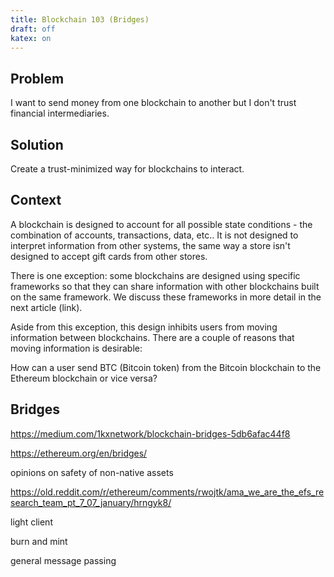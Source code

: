 ```yaml
--- 
title: Blockchain 103 (Bridges)
draft: off 
katex: on 
---
```


## Problem
I want to send money from one blockchain to another but I don't trust financial intermediaries. 

## Solution
Create a trust-minimized way for blockchains to interact. 

## Context
A blockchain is designed to account for all possible state conditions - the combination of accounts, transactions, data, etc.. It is not designed to interpret information from other systems, the same way a store isn't designed to accept gift cards from other stores. 

There is one exception: some blockchains are designed using specific frameworks so that they can share information with other blockchains built on the same framework. We discuss these frameworks in more detail in the next article (link).

Aside from this exception, this design inhibits users from moving information between blockchains. There are a couple of reasons that moving information is desirable:



 How can a user send BTC (Bitcoin token) from the Bitcoin blockchain to the Ethereum blockchain or vice versa?

## Bridges


https://medium.com/1kxnetwork/blockchain-bridges-5db6afac44f8

https://ethereum.org/en/bridges/

opinions on safety of non-native assets

https://old.reddit.com/r/ethereum/comments/rwojtk/ama_we_are_the_efs_research_team_pt_7_07_january/hrngyk8/

light client

burn and mint

general message passing